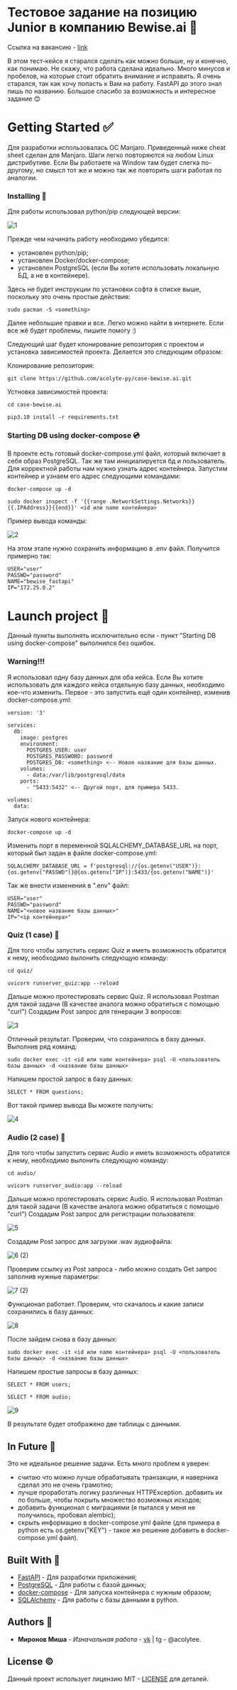 # Тестовое задание на позицию Junior в компанию Bewise.ai 📄
Ссылка на вакансию - [link](https://tomsk.hh.ru/vacancy/80456354?hhtmFrom=chat)

В этом тест-кейсе я старался сделать как можно больше, ну и конечно, как понимаю. Не скажу, что работа
сделана идеально. Много минусов и пробелов, на которые стоит обратить внимание и исправить.
Я очень старался, так как хочу попасть к Вам на работу. FastAPI до этого знал лишь по названию.
Большое спасибо за возможность и интересное задание 😊

# Getting Started ✅
Для разработки использовалась ОС Manjaro. Приведенный ниже cheat sheet сделан для Manjaro. Шаги легко повторяются на любом Linux дистрибутиве.
Если Вы работаете на Window там будет слегка по-другому, но смысл тот же и можно так же повторить шаги работая по аналогии.

### Installing 🔨
Для работы использовал python/pip следующей версии:

![1](https://github.com/acolyte-py/test-case-bewise.ai/assets/75732226/420329e8-f693-49e8-9fd9-ba5d5dd83930)

Прежде чем начинать работу необходимо убедится:
  * установлен python/pip;
  * установлен Docker/docker-compose;
  * установлен PostgreSQL (если Вы хотите использовать локальную БД, а не в контейнере).

Здесь не будет инструкции по установки софта в списке выше, поскольку это очень простые действия:
```
sudo pacman -S <something>
```
Далее небольшие правки и все. Легко можно найти в интернете. Если все жё будет проблемы, пишите помогу :)

Следующий шаг будет клонирование репозитория с проектом и установка зависимостей проекта. Делается это следующим образом:

Клонирование репозитория:
```
git clone https://github.com/acolyte-py/case-bewise.ai.git
```
Устновка зависимостей проекта:
```
cd case-bewise.ai
```
```
pip3.10 install -r requirements.txt
```

### Starting DB using docker-compose 💿
В проекте есть готовый docker-compose.yml файл, который включает в себя образ PostgreSQL. Так же там инициалируется бд и пользователь.
Для корректной работы нам нужно узнать адрес контейнера. Запустим контейнер и узнаем его адрес следующими командами:
```
docker-compose up -d
```
```
sudo docker inspect -f '{{range .NetworkSettings.Networks}}{{.IPAddress}}{{end}}' <id или name контейнера>
```
Пример вывода команды:

![2](https://github.com/acolyte-py/case-bewise.ai/assets/75732226/73682cd6-8591-429b-ada1-4c8f9b94fe96)

На этом этапе нужно сохранить информацию в .env файл. Получится примерно так:
```
USER="user"
PASSWD="password"
NAME="bewise_fastapi"
IP="172.25.0.2"
```

# Launch project 🐾
Данный пункты выполнять исключительно если - пункт "Starting DB using docker-compose" выполнился без ошибок.

### Warning!!!
Я использовал одну базу данных для оба кейса. Если Вы хотите использовать для каждого кейса отдельную базу данных, необходимо кое-что изменить.
Первое - это запустить ещё один контейнер, изменив docker-compose.yml:
```
version: '3'

services:
  db:
    image: postgres
    environment:
      POSTGRES_USER: user
      POSTGRES_PASSWORD: password
      POSTGRES_DB: <something> <-- Новое название для базы данных.
    volumes:
      - data:/var/lib/postgresql/data
    ports:
      - "5433:5432" <-- Другой порт, для примера 5433.

volumes:
  data:
```
Запуск нового контейнера:
```
docker-compose up -d
```
Изменить порт в переменной SQLALCHEMY_DATABASE_URL на порт, который был задан в файле docker-compose.yml:
```
SQLALCHEMY_DATABASE_URL = f'postgresql://{os.getenv("USER")}:{os.getenv("PASSWD")}@{os.getenv("IP")}:5433/{os.getenv("NAME")}'
```
Так же внести изменения в ".env" файл:
```
USER="user"
PASSWD="password"
NAME="<новое название базы данных>"
IP="<ip контейнера>"
```

### Quiz (1 case) 🔴
Для того чтобы запустить сервис Quiz и иметь возможность обратится к нему, необходимо вылонить следующую команду:
```
cd quiz/
```
```
uvicorn runserver_quiz:app --reload
```
Дальше можно протестировать сервис Quiz. Я использовал Postman для такой задачи (В качестве аналога можно обратиться с помощью "curl")
Создадим Post запрос для генерации 3 вопросов:

![3](https://github.com/acolyte-py/case-bewise.ai/assets/75732226/416b234b-2844-49bc-b5fd-d656254da90c)

Отличный результат. Проверим, что сохранилось в базу данных. Выполнив ряд команд:
```
sudo docker exec -it <id или name контейнера> psql -U <пользователь базы данных> -d <название базы данных>
```
Напишем простой запрос в базу данных:
```
SELECT * FROM questions; 
```
Вот такой пример вывода Вы можете получить:

![4](https://github.com/acolyte-py/case-bewise.ai/assets/75732226/ff39147c-d113-4ed6-934c-4aa3e069e105)

### Audio (2 case) 🔵
Для того чтобы запустить сервис Audio и иметь возможность обратится к нему, необходимо вылонить следующую команду:
```
cd audio/
```
```
uvicorn runserver_audio:app --reload
```
Дальше можно протестировать сервис Audio. Я использовал Postman для такой задачи (В качестве аналога можно обратиться с помощью "curl")
Создадим Post запрос для регистрации пользователя:

![5](https://github.com/acolyte-py/case-bewise.ai/assets/75732226/af74fbe3-430a-4793-b3ea-ee0c184b9252)

Создадим Post запрос для загрузки .wav аудиофайла:

![6 (2)](https://github.com/acolyte-py/case-bewise.ai/assets/75732226/2c9904f9-1536-4c8e-a7cd-359f06a1e36d)

Проверим ссылку из Post запроса - либо можно создать Get запрос заполнив нужные параметры:

![7 (2)](https://github.com/acolyte-py/case-bewise.ai/assets/75732226/64301866-d84c-4bac-bd95-9839988f673d)

Функционал работает. Проверим, что скачалось и какие записи сохранились в базу данных:

![8](https://github.com/acolyte-py/case-bewise.ai/assets/75732226/362c1813-db08-4d03-8abb-5c01abbeadc3)

После зайдем снова в базу данных:
```
sudo docker exec -it <id или name контейнера> psql -U <пользователь базы данных> -d <название базы данных>
```
Напишем простые запросы в базу данных:
```
SELECT * FROM users; 
```
```
SELECT * FROM audio; 
```
![9](https://github.com/acolyte-py/case-bewise.ai/assets/75732226/b0f40b7c-8e03-41c2-9e05-b7092e5e44e0)

В результате будет отображено две таблицы с данными.

## In Future 📌
Это не идеальное решение задачи. Есть много проблем я уверен:
* считаю что можно лучше обрабатывать транзакции, я наверника сделал это не очень грамотно;
* лучше проработать логику различных HTTPException. добавить их по больше, чтобы покрыть множество возможных исходов;
* добавить функционал с миграциями (я пытался у меня не получилось, пробовал alembic);
* скрыть информацию в docker-compose.yml файле (для примера в python есть os.getenv("KEY") - такое же решение добавить в docker-compose.yml файл).


## Built With 🔧
* [FastAPI](https://fastapi.tiangolo.com/) - Для разработки приложения;
* [PostgreSQL](https://www.postgresql.org/docs/) - Для работы с базой данных;
* [docker-compose](https://docs.docker.com/compose/) - Для запуска контейнера с нужным образом;
* [SQLAlchemy](https://docs.sqlalchemy.org/en/20/) - Для работы с базы данными в python.

## Authors 🗿

* **Миронов Миша** - *Изначальная работа* - [vk](https://vk.com/acolyte_py) | tg - @acolytee.

## License ©

Данный проект использует лицензию MIT - [LICENSE](LICENSE) для деталей.
